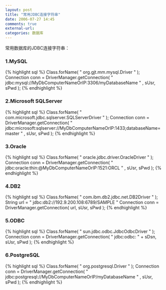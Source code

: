 ```yaml
---
layout: post
title: "常用JDBC连接字符串"
date: 2006-07-27 14:45
comments: true
external-url: 
categories: 数据库
---
```

常用数据库的JDBC连接字符串：
<!-- more -->

###  1.MySQL ###
{% highlight sql %} 
	Class.forName(  " org.gjt.mm.mysql.Driver "  );
	Connection conn  =  DriverManager.getConnection(  " jdbc:mysql://MyDbComputerNameOrIP:3306/myDatabaseName " , sUsr, sPwd );
{% endhighlight %}

### 2.Microsoft SQLServer ###
{% highlight sql %} 
	Class.forName(  " com.microsoft.jdbc.sqlserver.SQLServerDriver "  );
	Connection conn  =  DriverManager.getConnection(  " jdbc:microsoft:sqlserver://MyDbComputerNameOrIP:1433;databaseName=master " , sUsr, sPwd );
{% endhighlight %}

### 3.Oracle ###
{% highlight sql %} 
	Class.forName(  " oracle.jdbc.driver.OracleDriver "  );
	Connection conn  =  DriverManager.getConnection(  " jdbc:oracle:thin:@MyDbComputerNameOrIP:1521:ORCL " , sUsr, sPwd );
{% endhighlight %}

### 4.DB2 ###
{% highlight sql %} 
	Class.forName( " com.ibm.db2.jdbc.net.DB2Driver " );
	String url = " jdbc:db2://192.9.200.108:6789/SAMPLE "
	Connection conn  =  DriverManager.getConnection( url, sUsr, sPwd );
{% endhighlight %}

### 5.ODBC ###
{% highlight sql %} 
	Class.forName(  " sun.jdbc.odbc.JdbcOdbcDriver "  );
	Connection conn  =  DriverManager.getConnection(  " jdbc:odbc: "   +  sDsn, sUsr, sPwd );
{% endhighlight %}

### 6.PostgreSQL ###
{% highlight sql %} 
	Class.forName(  " org.postgresql.Driver "  );
	Connection conn  =  DriverManager.getConnection(  " jdbc:postgresql://MyDbComputerNameOrIP/myDatabaseName " , sUsr, sPwd );
{% endhighlight %}